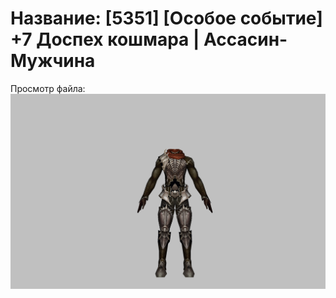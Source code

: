 # Название: [5351] [Особое событие] +7 Доспех кошмара | Ассасин-Мужчина

Просмотр файла:
![p060003.png](p060003.png)